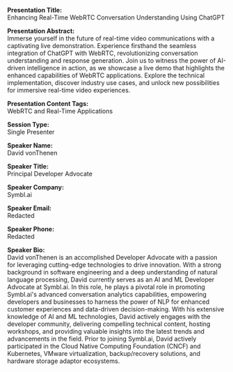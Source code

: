 **Presentation Title:**  
Enhancing Real-Time WebRTC Conversation Understanding Using ChatGPT

**Presentation Abstract:**  
Immerse yourself in the future of real-time video communications with a captivating live demonstration. Experience firsthand the seamless integration of ChatGPT with WebRTC, revolutionizing conversation understanding and response generation. Join us to witness the power of AI-driven intelligence in action, as we showcase a live demo that highlights the enhanced capabilities of WebRTC applications. Explore the technical implementation, discover industry use cases, and unlock new possibilities for immersive real-time video experiences.

**Presentation Content Tags:**  
WebRTC and Real-Time Applications

**Session Type:**  
Single Presenter

**Speaker Name:**  
David vonThenen

**Speaker Title:**  
Principal Developer Advocate

**Speaker Company:**  
Symbl.ai

**Speaker Email:**  
Redacted

**Speaker Phone:**  
Redacted

**Speaker Bio:**  
David vonThenen is an accomplished Developer Advocate with a passion for leveraging cutting-edge technologies to drive innovation. With a strong background in software engineering and a deep understanding of natural language processing, David currently serves as an AI and ML Developer Advocate at Symbl.ai. In this role, he plays a pivotal role in promoting Symbl.ai's advanced conversation analytics capabilities, empowering developers and businesses to harness the power of NLP for enhanced customer experiences and data-driven decision-making. With his extensive knowledge of AI and ML technologies, David actively engages with the developer community, delivering compelling technical content, hosting workshops, and providing valuable insights into the latest trends and advancements in the field. Prior to joining Symbl.ai, David actively participated in the Cloud Native Computing Foundation (CNCF) and Kubernetes, VMware virtualization, backup/recovery solutions, and hardware storage adaptor ecosystems.

